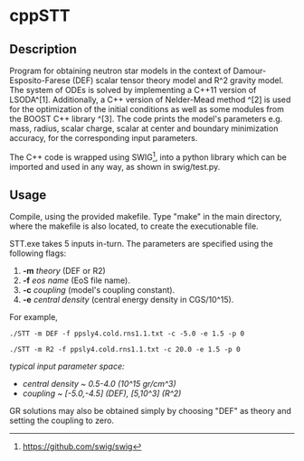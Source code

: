 # cppSTT

## Description

Program for obtaining neutron star models in the context of Damour-Esposito-Farese (DEF) scalar tensor theory model and R^2 gravity model. The system of ODEs is solved by implementing a C++11 version of LSODA^[1]. Additionally, a C++ version of Nelder-Mead method ^[2] is used for the optimization of the initial conditions as well as some modules from the BOOST C++ library ^[3]. The code prints the model's parameters e.g. mass, radius, scalar charge, scalar at center and boundary minimization accuracy, for the corresponding input parameters.

The C++ code is wrapped using SWIG[^4], into a python library which can be imported and used in any way, as shown in swig/test.py.

## Usage

Compile, using the provided makefile. Type "make" in the main directory, where the makefile is also located, to create the executionable file.

STT.exe takes 5 inputs in-turn. The parameters are specified using the following flags:

1. **-m** *theory* (DEF or R2)
2. **-f** *eos name* (EoS file name).
3. **-c** *coupling* (model's coupling constant).
4. **-e** *central density* (central energy density in CGS/10^15).

For example,

```
./STT -m DEF -f ppsly4.cold.rns1.1.txt -c -5.0 -e 1.5 -p 0
```
```
./STT -m R2 -f ppsly4.cold.rns1.1.txt -c 20.0 -e 1.5 -p 0
```
*typical input parameter space:*
   - *central density ~ 0.5-4.0 (10^15 gr/cm^3)*
   - *coupling ~ [-5.0,-4.5] (DEF), [5,10^3] (R^2)*

GR solutions may also be obtained simply by choosing "DEF" as theory and setting the coupling to zero.

[^1]:https://github.com/dilawar/libsoda-cxx
[^2]:https://people.sc.fsu.edu/~jburkardt/cpp_src/asa047/asa047.html
[^3]:https://github.com/boostorg/boost
[^4]:https://github.com/swig/swig
